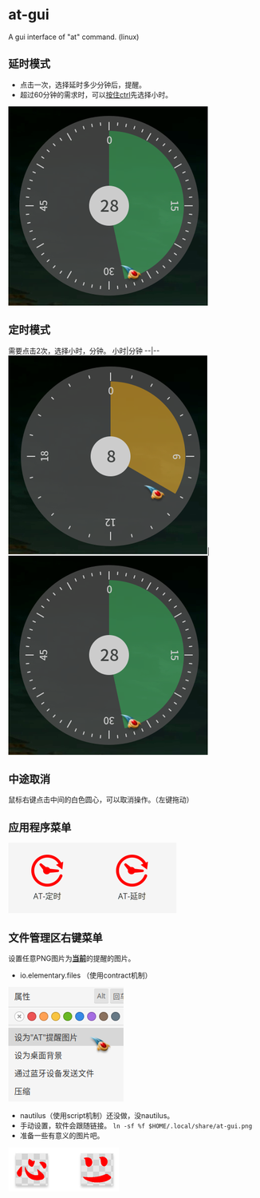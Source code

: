 # at-gui
A gui interface of "at" command. (linux)

## 延时模式

- 点击一次，选择延时多少分钟后，提醒。
- 超过60分钟的需求时，可以<u>按住ctrl</u>先选择小时。

![at-gui-m](src/at-gui-m.png)

## 定时模式

需要点击2次，选择小时，分钟。
小时|分钟
--|--
![at-gui-h](src/at-gui-h.png)|![at-gui-m](src/at-gui-m.png)

## 中途取消

鼠标右键点击中间的白色圆心，可以取消操作。（左键拖动）

## 应用程序菜单
![menu](src/menu.png)

## 文件管理区右键菜单

设置任意PNG图片为<u>**当前**</u>的提醒的图片。

- io.elementary.files （使用contract机制）

![io.elementary.files右键菜单](src/io.elementary.files右键菜单.png)

- nautilus（使用script机制）还没做，没nautilus。
- 手动设置，软件会跟随链接。
`ln -sf %f $HOME/.local/share/at-gui.png`
- 准备一些有意义的图片吧。
 
 ![屏幕截图1](src/屏幕截图1.png)